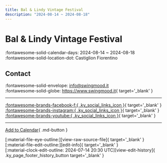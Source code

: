 ```yaml
---
title: Bal & Lindy Vintage Festival
description: "2024-08-14 ~ 2024-08-18"
---
```


# Bal & Lindy Vintage Festival 

:fontawesome-solid-calendar-days: 2024-08-14 ~ 2024-08-18  
:fontawesome-solid-location-dot: Castiglion Fiorentino  

## Contact

:fontawesome-solid-envelope: <info@swingmood.it>  
:fontawesome-solid-globe: <https://www.swingmood.it>{ target='_blank' }  

---

 [:fontawesome-brands-facebook-f:{ .ky_social_links_icon }](https://www.facebook.com/swingmoodpage){ target='_blank' } [:fontawesome-brands-instagram:{ .ky_social_links_icon }](https://instagram.com/swingmood){ target='_blank' } [:fontawesome-brands-youtube:{ .ky_social_links_icon }](https://youtube.com/@swingmood5877){ target='_blank' }

---

[Add to Calendar](https://swing.news/ics/en/2024/it_IT/bal-n-lindy-vintage-festival-2024.ics){ .md-button }

<div class="ky_page_footer" markdown>
<div class="ky_page_footer_trailing" markdown="span">
[:material-file-eye-outline:][view-raw-source-file]{ target='_blank' }
[:material-file-edit-outline:][edit-info]{ target='_blank' }
</div>
<div class="ky_page_footer_leading" markdown="span">
[:material-clock-edit-outline: 2024-07-14 20:30 UTC][view-edit-history]{ .ky_page_footer_history_button target='_blank' }
</div>
</div>

[view-raw-source-file]: https://github.com/swingdance/events/blob/main/2024/it_IT/bal-n-lindy-vintage-festival-2024.json "View Raw Source File"
[edit-info]: https://github.com/swingdance/events/issues/new?assignees=&labels=update+event&projects=&template=03-update_entity.yml&title=%5B2024%2Fit_IT%5D%20Bal%20%26%20Lindy%20Vintage%20Festival&region=it_IT&year=2024&id=bal-n-lindy-vintage-festival-2024&name=Bal%20%26%20Lindy%20Vintage%20Festival&org_id= "Edit Info"

[view-edit-history]: https://github.com/swingdance/events/commits/main/2024/it_IT/bal-n-lindy-vintage-festival-2024.json "View Edit History"
